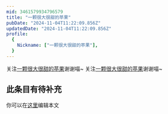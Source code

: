 ```yaml
---
mid: 3461579934796579
title: "一颗很大很甜的苹果"
pubDate: "2024-11-04T11:22:09.856Z"
updatedDate: "2024-11-04T11:22:09.856Z"
profile:
  {
    Nickname: ["一颗很大很甜的苹果"],
  }
---
```


关注[一颗很大很甜的苹果](https://space.bilibili.com/3461579934796579)谢谢喵~ 关注[一颗很大很甜的苹果](https://space.bilibili.com/3461579934796579)谢谢喵~

## 此条目有待补充
你可以在[这里](https://github.com/Yuhanawa/VTuber.ICU-Content/edit/master/v/一颗很大很甜的苹果/index.md)编辑本文

